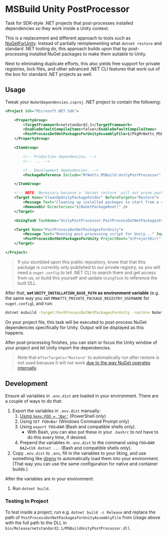 # MSBuild Unity PostProcessor

Task for SDK-style .NET projects that post-processes installed dependencies so they work inside a Unity context.

This is a replacement and different approach to tools such as [NuGetForUnity](https://github.com/GlitchEnzo/NuGetForUnity). Instead of partially reimplementing what `dotnet restore` and standard .NET tooling do, this approach builds upon that by post-processing installed NuGet packages to make them suitable to Unity.

Next to eliminating duplicate efforts, this also yields free support for private registries, lock files, and other advanced .NET CLI features that work out of the box for standard .NET projects as well.

## Usage

Tweak your `NuGetDependencies.csproj` .NET project to contain the following:

```xml
<Project Sdk="Microsoft.NET.Sdk">

    <PropertyGroup>
        <TargetFramework>netstandard2.1</TargetFramework>
        <EnableDefaultCompileItems>false</EnableDefaultCompileItems>
        <PostProcessDotNetPackagesForUnityAssemblyFile>$(PkgMrWatts_MSBuild_UnityPostProcessor)/lib/netstandard2.1/MSBuildUnityPostProcessor.dll</PostProcessDotNetPackagesForUnityAssemblyFile>
    </PropertyGroup>

    <ItemGroup>

        <!-- Production dependencies. -->
        <!-- ... -->

        <!-- Development dependencies. -->
        <PackageReference Include="MrWatts.MSBuild.UnityPostProcessor" Version="x.y.z" GeneratePathProperty="true" PrivateAssets="all" />

    </ItemGroup>

    <!-- NOTE: Necessary because a `dotnet restore` will not prune packages you remove automatically. -->
    <Target Name="CleanUpUnityPackageFolder" BeforeTargets="Restore">
        <Message Text="Cleaning up installed packages to start from a clean slate..." Importance="high" />
        <RemoveDir Directories="$(NuGetPackageRoot)" />
    </Target>

    <UsingTask TaskName="UnityPostProcessor.PostProcessDotNetPackagesForUnity" AssemblyFile="$(PostProcessDotNetPackagesForUnityAssemblyFile)" />

    <Target Name="PostProcessDotNetPackagesForUnity">
        <Message Text="Running post-processing script for Unity..." Importance="high" />
        <PostProcessDotNetPackagesForUnity ProjectRoot="$(ProjectDir)" PackageRoot="$(NuGetPackageRoot)" UnityInstallationBasePath="$(UNITY_INSTALLATION_BASE_PATH)" />
    </Target>

</Project>
```

> If you stumbled upon this public repository, know that that this package is currently only published to our private registry, so you will need a `nuget.config` to tell .NET CLI to search there and get access from us, or build this yourself and update `UsingTask` to reference the built DLL.

After that, **set `UNITY_INSTALLATION_BASE_PATH` as environment variable** (e.g. the same way you set `MRWATTS_PRIVATE_PACKAGE_REGISTRY_USERNAME` for `nuget.config`), and run:

```sh
dotnet msbuild -target:PostProcessDotNetPackagesForUnity -restore NuGetDependencies.csproj
```

On your project file, this task will be executed to post-process NuGet dependencies specifically for Unity. Output will be displayed as this happens.

After post-processing finishes, you can start or focus the Unity window of your project and let Unity import the dependencies.

> Note that `AfterTargets="Restore"` to automatically run after restore is not used because it will not work [due to the way NuGet operates internally](https://github.com/NuGet/Home/issues/13513).

## Development

Ensure all variables in `.env.dist` are loaded in your environment. There are a couple of ways to do that:

1. Export the variables in `.env.dist` manually:
    1. [Using `$env:FOO = 'Bar'`](https://stackoverflow.com/a/714918) (PowerShell only)
    1. Using `SET FOO=Bar` (Windows Command Prompt only)
    1. Using `export FOO=BAR` (Bash and compatible shells only).
        - With Bash, you can also put these in your `.bashrc` to not have to do this every time, if desired.
    1. Prepend the variables in `.env.dist` to the command using `FOO=BAR BAZ=CUX dotnet ...` (Bash and compatible shells only).
1. Copy `.env.dist` to `.env`, fill in the variables to your liking, and use something like [direnv](https://direnv.net/) to automatically load them into your environment. (That way you can use the same configuration for native and container builds.)

After the variables are in your environment:

1. Run `dotnet build`.

### Testing In Project

To test inside a project, run e.g. `dotnet build -c Release` and replace the path of `PostProcessDotNetPackagesForUnityAssemblyFile` from _Usage_ above with the full path to the DLL in `bin/Release/netstandard2.1/MSBuildUnityPostProcessor.dll`.
